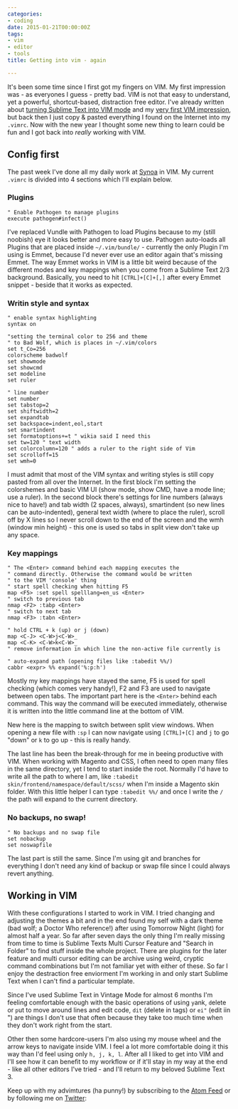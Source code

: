 ```yaml
---
categories:
- coding
date: 2015-01-21T00:00:00Z
tags:
- vim
- editor
- tools
title: Getting into vim - again

---
```


It's been some time since I first got my fingers on VIM. My first impression was - as everyones I guess - pretty bad.
VIM is not that easy to understand, yet a powerful, shortcut-based, distraction free editor. I've already written about
[turning Sublime Text into VIM mode](/noobish-vim/) and my [very first VIM impression](/vim-first-impressions/), but
back then I just copy & pasted everything I found on the Internet into my `.vimrc`. Now with the new year I thought some
new thing to learn could be fun and I got back into _really_ working with VIM.

## Config first
The past week I've done all my daily work at [Synoa](http://synoa.de) in VIM. My current `.vimrc` is divided into 4
sections which I'll explain below.

### Plugins
```vim 
" Enable Pathogen to manage plugins
execute pathogen#infect()
```

I've replaced Vundle with Pathogen to load Plugins because to my (still noobish) eye it looks better and more easy to
use. Pathogen auto-loads all Plugins that are placed inside `~/.vim/bundle/` - currently the only Plugin I'm using is
Emmet, because I'd never ever use an editor again that's missing Emmet. The way Emmet works in VIM is a little bit weird
because of the different modes and key mappings when you come from a Sublime Text 2/3 background. Basically, you need to
hit `[CTRL]+[C]+[,]` after every Emmet snippet - beside that it works as expected.

### Writin style and syntax
```vim 
" enable syntax highlighting
syntax on

"setting the terminal color to 256 and theme
" to Bad Wolf, which is places in ~/.vim/colors
set t_Co=256
colorscheme badwolf
set showmode
set showcmd
set modeline
set ruler

" line number
set number
set tabstop=2
set shiftwidth=2
set expandtab
set backspace=indent,eol,start
set smartindent
set formatoptions+=t " wikia said I need this
set tw=120 " text width
set colorcolumn=120 " adds a ruler to the right side of Vim
set scrolloff=15
set wmh=0
```

I must admit that most of the VIM syntax and writing styles is still copy pasted from all over the Internet. In the
first block I'm setting the colorshemes and basic VIM UI (show mode, show CMD, have a mode line; use a ruler). In the
second block there's settings for line numbers (always nice to have!) and tab width (2 spaces, always), smartindent (so
new lines can be auto-indented), general text width (where to place the ruler), scroll off by X lines so I never scroll
down to the end of the screen and the wmh (window min height) - this one is used so tabs in split view don't take up any
space.

### Key mappings
```vim 
" The <Enter> command behind each mapping executes the
" command directly. Otherwise the command would be written
" to the VIM 'console' thing
" start spell checking when hitting F5
map <F5> :set spell spelllang=en_us <Enter>
" switch to previous tab
nmap <F2> :tabp <Enter>
" switch to next tab
nmap <F3> :tabn <Enter>

" hold CTRL + k (up) or j (down)
map <C-J> <C-W>j<C-W>_
map <C-K> <C-W>k<C-W>_
" remove information in which line the non-active file currently is

" auto-expand path (opening files like :tabedit %%/)
cabbr <expr> %% expand('%:p:h')
```
Mostly my key mappings have stayed the same, F5 is used for spell checking (which comes very handy!), F2 and F3 are used
to navigate between open tabs. The important part here is the `<Enter>` behind each command. This way the command will
be executed immediately, otherwise it is written into the little command line at the bottom of VIM.

New here is the mapping to switch between split view windows. When opening a new file with `:sp` I can now navigate
using `[CTRL]+[C]` and `j` to go "down" or `k` to go up - this is really handy.

The last line has been the break-through for me in beeing productive with VIM. When working with Magento and CSS, I
often need to open many files in the same directory, yet I tend to start inside the root. Normally I'd have to write all
the path to where I am, like `:tabedit skin/frontend/namespace/default/scss/` when I'm inside a Magento skin folder.
With this little helper I can type `:tabedit %%/` and once I write the `/` the path will expand to the current
directory.

### No backups, no swap!
```vim 
" No backups and no swap file
set nobackup
set noswapfile
```

The last part is still the same. Since I'm using git and branches for everything I don't need any kind of backup or swap
file since I could always revert anything. 

## Working in VIM

With these configurations I started to work in VIM. I tried changing and adjusting the themes a bit and in the end found my
self with a dark theme (bad wolf; a Doctor Who reference!) after using Tomorrow Night (light) for almost half a year. So
far after seven days the only thing I'm really missing from time to time is Sublime Texts Multi Cursor Feature and
"Search in Folder" to find stuff inside the whole project. There are plugins for the later feature and multi cursor
editing can be archive using weird, cryptic command combinations but I'm not familiar yet with either of these. So far I
enjoy the destraction free enviorment I'm working in and only start Sublime Text when I can't find a particular
template. 

Since I've used Sublime Text in Vintage Mode for almost 6 months I'm feeling comfortable enough with the basic
operations of using `y`ank, `d`elete or `p`ut to move around lines and edit code, `dit` (delete in tags) or `ei"` (edit
iin ") are things I don't use that often because they take too much time when they don't work right from the start. 

Other then some hardcore-users I'm also using my mouse wheel and the arrow keys to navigate inside VIM. I feel a lot
more comfortable doing it this way than I'd feel using only `h, j, k, l`. After all I liked to get into VIM and I'll see
how it can benefit to my workflow or if it'll stay in my way at the end - like all other editors I've tried - and I'll
return to my beloved Sublime Text 3. 

Keep up with my advimtures (ha punny!) by subscribing to the [Atom Feed](/atom.xml) or by following me on
[Twitter](https://twitter.com/_kevinatari): 
